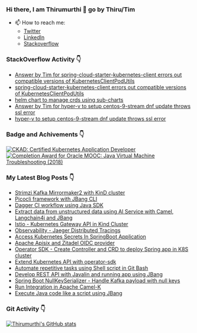 ### Hi there, I am Thirumurthi 👋 go by Thiru/Tim

- 📫 How to reach me: 
  - [Twitter](https://twitter.com/sthirumurthi)
  - [LinkedIn](https://www.linkedin.com/in/thirumurthis/)
  - [Stackoverflow](https://stackoverflow.com/users/3192775/tim)

### StackOverflow Activity 👇
<!-- STACKOVERFLOW:START -->
- [Answer by Tim for spring-cloud-starter-kubernetes-client errors out compatible versions of KubernetesClientPodUtils](https://stackoverflow.com/questions/79632821/spring-cloud-starter-kubernetes-client-errors-out-compatible-versions-of-kuberne/79650504#79650504)
- [spring-cloud-starter-kubernetes-client errors out compatible versions of KubernetesClientPodUtils](https://stackoverflow.com/questions/79632821/spring-cloud-starter-kubernetes-client-errors-out-compatible-versions-of-kuberne)
- [helm chart to manage crds using sub-charts](https://stackoverflow.com/questions/79623896/helm-chart-to-manage-crds-using-sub-charts)
- [Answer by Tim for hyper-v to setup centos-9-stream dnf update throws ssl error](https://stackoverflow.com/questions/78050709/hyper-v-to-setup-centos-9-stream-dnf-update-throws-ssl-error/78054221#78054221)
- [hyper-v to setup centos-9-stream dnf update throws ssl error](https://stackoverflow.com/questions/78050709/hyper-v-to-setup-centos-9-stream-dnf-update-throws-ssl-error)
<!-- STACKOVERFLOW:END -->

### Badge and Achivements 👇
<!--START_SECTION:badges-->
[![CKAD: Certified Kubernetes Application Developer](https://images.credly.com/size/110x110/images/cc8adc83-1dc6-4d57-8e20-22171247e052/blob)](http://www.credly.com/badges/7164445a-41e5-4412-9ed3-d29cbe65f536 "CKAD: Certified Kubernetes Application Developer")
[![Completion Award for Oracle MOOC: Java Virtual Machine Troubleshooting (2018)](https://images.credly.com/size/110x110/images/005a363c-b0a4-4f8a-85a3-64eafb7ad690/jvm.png)](http://www.credly.com/badges/cc359454-dbbb-410f-9b8a-2cf0f15dfe9d "Completion Award for Oracle MOOC: Java Virtual Machine Troubleshooting (2018)")
<!--END_SECTION:badges-->

### My Latest Blog Posts 👇
<!-- HASHNODE_BLOG:START -->
- [Strimzi Kafka Mirrormaker2 with KinD cluster](https://thirumurthi.hashnode.dev/strimzi-kafka-mirrormaker2-with-kind-cluster)
- [Picocli framework with JBang CLI](https://thirumurthi.hashnode.dev/picocli-framework-with-jbang-cli)
- [Dagger CI workflow using Java SDK](https://thirumurthi.hashnode.dev/dagger-ci-workflow-using-java-sdk)
- [Extract data from unstructured data using AI Service with Camel, Langchain4j and JBang](https://thirumurthi.hashnode.dev/extract-data-from-unstructured-data-using-ai-service-with-camel-langchain4j-and-jbang)
- [Istio - Kubernetes Gateway API in Kind Cluster](https://thirumurthi.hashnode.dev/istio-kubernetes-gateway-api-in-kind-cluster)
- [Observability - Jaeger Distributed Tracings](https://thirumurthi.hashnode.dev/observability-jaeger-distributed-tracings)
- [Access Kubernetes Secrets In SpringBoot Application](https://thirumurthi.hashnode.dev/access-kubernetes-secrets-in-springboot-application)
- [Apache Apisix and Zitadel OIDC provider](https://thirumurthi.hashnode.dev/apache-apisix-and-zitadel-oidc-provider)
- [Operator SDK - Create Controller and CRD to deploy Spring app in K8S cluster](https://thirumurthi.hashnode.dev/operator-sdk-create-controller-and-crd-to-deploy-spring-app-in-k8s-cluster)
- [Extend Kubernetes API with operator-sdk](https://thirumurthi.hashnode.dev/extend-kubernetes-api-with-operator-sdk)
- [Automate repetitive tasks using Shell script in Git Bash](https://thirumurthi.hashnode.dev/automate-repetitive-tasks-using-shell-script-in-git-bash)
- [Develop REST API with Javalin and running app using JBang](https://thirumurthi.hashnode.dev/develop-rest-api-with-javalin-and-running-app-using-jbang)
- [Spring Boot NullKeySerializer - Handle Kafka payload with null keys](https://thirumurthi.hashnode.dev/spring-boot-nullkeyserializer-handle-kafka-payload-with-null-keys)
- [Run Integration in Apache Camel-K](https://thirumurthi.hashnode.dev/run-integration-in-apache-camel-k)
- [Execute Java code like a script using JBang](https://thirumurthi.hashnode.dev/execute-java-code-like-a-script-using-jbang)

<!-- HASHNODE_BLOG:END -->

### Git Activity 👇

[![Thirumurthi's GitHub stats](https://github-readme-stats.vercel.app/api?username=thirumurthis&show_icons=true&theme=radical)](https://github.com/anuraghazra/github-readme-stats)


<!--
**thirumurthis/thirumurthis** is a ✨ _special_ ✨ repository because its `README.md` (this file) appears on your GitHub profile.

Here are some ideas to get you started:

- 🔭 I’m currently working on ...
- 🌱 I’m currently learning ...
- 👯 I’m looking to collaborate on ...
- 🤔 I’m looking for help with ...
- 💬 Ask me about ...
- 📫 How to reach me: ...
- 😄 Pronouns: ...
- ⚡ Fun fact: ...
-->
